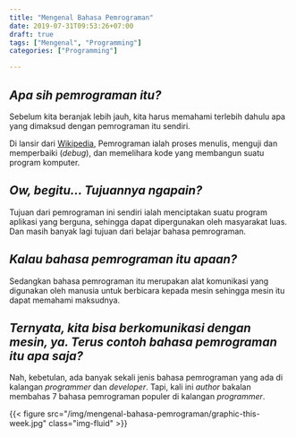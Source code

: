 ```yaml
---
title: "Mengenal Bahasa Pemrograman"
date: 2019-07-31T09:53:26+07:00
draft: true
tags: ["Mengenal", "Programming"]
categories: ["Programming"]

---
```


## _Apa sih pemrograman itu?_

Sebelum kita beranjak lebih jauh, kita harus memahami terlebih dahulu apa yang dimaksud dengan pemrograman itu sendiri.

Di lansir dari [Wikipedia](http://wikipedia/), Pemrograman ialah proses menulis, menguji dan memperbaiki (_debug_), dan memelihara kode  yang membangun suatu program komputer.

## _Ow, begitu... Tujuannya ngapain?_

Tujuan dari pemrograman ini sendiri ialah menciptakan suatu program aplikasi yang berguna, sehingga dapat dipergunakan oleh masyarakat luas. Dan masih banyak lagi tujuan dari belajar bahasa pemrograman.

## _Kalau bahasa pemrograman itu apaan?_

Sedangkan bahasa pemrograman itu merupakan alat komunikasi yang digunakan oleh manusia untuk berbicara kepada mesin sehingga mesin itu dapat memahami maksudnya.

## _Ternyata, kita bisa berkomunikasi dengan mesin, ya. Terus contoh bahasa pemrograman itu apa saja?_

Nah, kebetulan, ada banyak sekali jenis bahasa pemrograman yang ada di kalangan _programmer_ dan _developer_. Tapi, kali ini _author_ bakalan membahas 7 bahasa pemrograman populer di kalangan _programmer_.

{{< figure src="/img/mengenal-bahasa-pemrograman/graphic-this-week.jpg" class="img-fluid" >}}